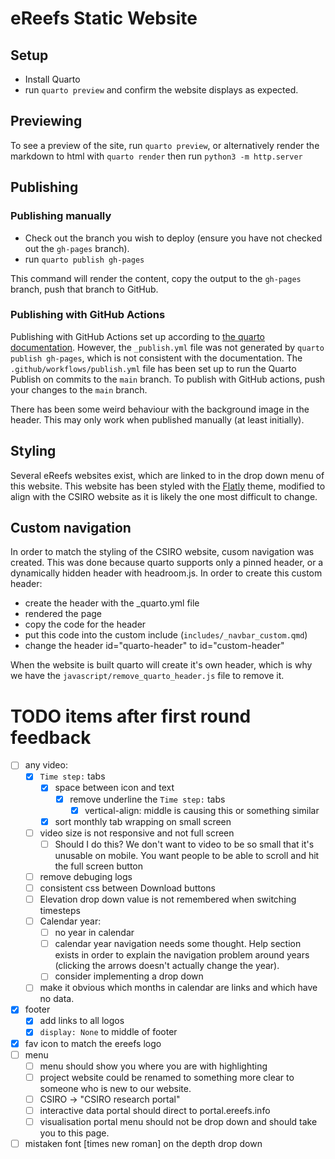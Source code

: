 # eReefs Static Website

## Setup

- Install Quarto
- run `quarto preview` and confirm the website displays as expected.

## Previewing

To see a preview of the site, run `quarto preview`, or alternatively render the markdown to html with `quarto render` then run `python3 -m http.server`

## Publishing

### Publishing manually

- Check out the branch you wish to deploy (ensure you have not checked out the `gh-pages` branch).
- run `quarto publish gh-pages`

This command will render the content, copy the output to the `gh-pages` branch, push that branch to GitHub.

### Publishing with GitHub Actions

Publishing with GitHub Actions set up according to [the quarto documentation](https://quarto.org/docs/publishing/github-pages#github-action). However, the `_publish.yml` file was not generated by `quarto publish gh-pages`, which is not consistent with the documentation. The `.github/workflows/publish.yml` file has been set up to run the Quarto Publish on commits to the `main` branch. To publish with GitHub actions, push your changes to the `main` branch.

There has been some weird behaviour with the background image in the header. This may only work when published manually (at least initially).

## Styling

Several eReefs websites exist, which are linked to in the drop down menu of this website. This website has been styled with the [Flatly](https://bootswatch.com/flatly/) theme, modified to align with the CSIRO website as it is likely the one most difficult to change.

## Custom navigation

In order to match the styling of the CSIRO website, cusom navigation was created. This was done because quarto supports only a pinned header, or a dynamically hidden header with headroom.js. In order to create this custom header: 

- create the header with the _quarto.yml file
- rendered the page
- copy the code for the header
- put this code into the custom include (`includes/_navbar_custom.qmd`)
- change the header id="quarto-header" to id="custom-header"

When the website is built quarto will create it's own header, which is why we have the `javascript/remove_quarto_header.js` file to remove it.


# TODO items after first round feedback

- [ ] any video:
  - [x] `Time step:` tabs
    - [x] space between icon and text
      - [x] remove underline the `Time step:` tabs
        - [x] vertical-align: middle is causing this or something similar
    - [x] sort monthly tab wrapping on small screen
  - [ ] video size is not responsive and not full screen
    - [ ] Should I do this? We don't want to video to be so small that it's unusable on mobile. You want people to be able to scroll and hit the full screen button
  - [ ] remove debuging logs
  - [ ] consistent css between Download buttons
  - [ ] Elevation drop down value is not remembered when switching timesteps
  - [ ] Calendar year:
    - [ ] no year in calendar
    - [ ] calendar year navigation needs some thought. Help section exists in order to explain the navigation problem around years (clicking the arrows doesn't actually change the year).
    - [ ] consider implementing a drop down
  - [ ] make it obvious which months in calendar are links and which have no data.
- [x] footer
  - [x] add links to all logos
  - [x] `display: None` to middle of footer
- [x] fav icon to match the ereefs logo
- [ ] menu
  - [ ] menu should show you where you are with highlighting
  - [ ] project website could be renamed to something more clear to someone who is new to our website.
  - [ ] CSIRO -> "CSIRO research portal"
  - [ ] interactive data portal should direct to portal.ereefs.info
  - [ ] visualisation portal menu should not be drop down and should take you to this page.
- [ ] mistaken font [times new roman] on the depth drop down
